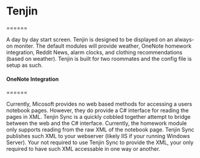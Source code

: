 # Tenjin
======

A day by day start screen. Tenjin is designed to be displayed on an always-on moniter. The default modules will provide weather, OneNote homework integration, Reddit News, alarm clocks, and clothing recommendations (based on weather). Tenjin is built for two roommates and the config file is setup as such.

#### OneNote Integration
======

Currently, Micosoft provides no web based methods for accessing a users notebook pages. However, they do provide a C# interface for reading the pages in XML. Tenjin Sync is a quickly cobbled together attempt to bridge between the web and the C# interface. Currently, the homework module only supports reading from the raw XML of the notebook page. Tenjin Sync publishes such XML to your webserver (likely IIS if your running Windows Server). Your not required to use Tenjin Sync to provide the XML, your only required to have such XML accessable in one way or another.

